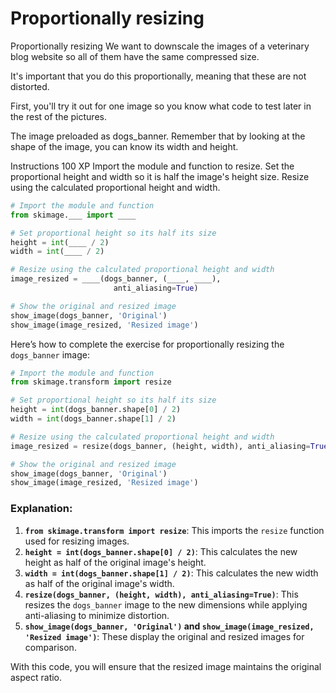 # Proportionally resizing

Proportionally resizing
We want to downscale the images of a veterinary blog website so all of them have the same compressed size.

It's important that you do this proportionally, meaning that these are not distorted.

First, you'll try it out for one image so you know what code to test later in the rest of the pictures.


The image preloaded as dogs_banner.
Remember that by looking at the shape of the image, you can know its width and height.

Instructions
100 XP
Import the module and function to resize.
Set the proportional height and width so it is half the image's height size.
Resize using the calculated proportional height and width.

```py
# Import the module and function
from skimage.___ import ____

# Set proportional height so its half its size
height = int(____ / 2)
width = int(____ / 2)

# Resize using the calculated proportional height and width
image_resized = ____(dogs_banner, (____, ____),
                       anti_aliasing=True)

# Show the original and resized image
show_image(dogs_banner, 'Original')
show_image(image_resized, 'Resized image')
```

Here’s how to complete the exercise for proportionally resizing the `dogs_banner` image:

```python
# Import the module and function
from skimage.transform import resize

# Set proportional height so its half its size
height = int(dogs_banner.shape[0] / 2)
width = int(dogs_banner.shape[1] / 2)

# Resize using the calculated proportional height and width
image_resized = resize(dogs_banner, (height, width), anti_aliasing=True)

# Show the original and resized image
show_image(dogs_banner, 'Original')
show_image(image_resized, 'Resized image')
```

### Explanation:
1. **`from skimage.transform import resize`**: This imports the `resize` function used for resizing images.
2. **`height = int(dogs_banner.shape[0] / 2)`**: This calculates the new height as half of the original image's height.
3. **`width = int(dogs_banner.shape[1] / 2)`**: This calculates the new width as half of the original image's width.
4. **`resize(dogs_banner, (height, width), anti_aliasing=True)`**: This resizes the `dogs_banner` image to the new dimensions while applying anti-aliasing to minimize distortion.
5. **`show_image(dogs_banner, 'Original')` and `show_image(image_resized, 'Resized image')`**: These display the original and resized images for comparison. 

With this code, you will ensure that the resized image maintains the original aspect ratio.